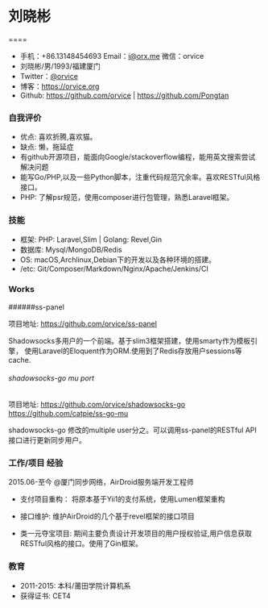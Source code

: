 # 刘晓彬 
====
  

 - 手机：+86.13148454693 Email：i@orx.me  微信：orvice  
 - 刘晓彬/男/1993/福建厦门 
 - Twitter：[@orvice](https://twitter.com/orvice) 
 - 博客：https://orvice.org  
 - Github: https://github.com/orvice | https://github.com/Pongtan

### 自我评价
* 优点: 喜欢折腾,喜欢猫。
* 缺点: 懒，拖延症
* 有github开源项目，能面向Google/stackoverflow编程，能用英文搜索尝试解决问题
* 能写Go/PHP,以及一些Python脚本，注重代码规范冗余率。喜欢RESTful风格接口。
* PHP: 了解psr规范，使用composer进行包管理，熟悉Laravel框架。
 
 
### 技能
 
* 框架: PHP: Laravel,Slim | Golang: Revel,Gin
* 数据库: Mysql/MongoDB/Redis 
* OS: macOS,Archlinux,Debian下的开发以及各种环境的搭建。
* /etc: Git/Composer/Markdown/Nginx/Apache/Jenkins/CI

### Works 

######ss-panel

项目地址: https://github.com/orvice/ss-panel

Shadowsocks多用户的一个前端。基于slim3框架搭建，使用smarty作为模板引擎， 使用Laravel的Eloquent作为ORM.使用到了Redis存放用户sessions等cache.  

###### shadowsocks-go mu port

项目地址: https://github.com/orvice/shadowsocks-go  https://github.com/catpie/ss-go-mu

shadowsocks-go 修改的multiple user分之。可以调用ss-panel的RESTful API接口进行更新同步用户。

 
 
### 工作/项目 经验
 
 2015.06-至今 @厦门同步网络，AirDroid服务端开发工程师
 
* 支付项目重构： 将原本基于Yii1的支付系统，使用Lumen框架重构
 
* 接口维护: 维护AirDroid的几个基于revel框架的接口项目
 
* 类一元夺宝项目: 期间主要负责设计开发项目的用户授权验证,用户信息获取RESTful风格的接口。使用了Gin框架。

 
### 教育

 - 2011-2015: 本科/莆田学院计算机系 
 - 获得证书: CET4

